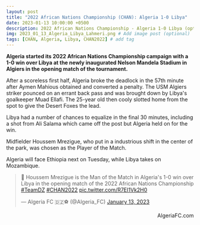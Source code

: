 ```yaml
---
layout: post
title: "2022 African Nations Championship (CHAN): Algeria 1-0 Libya"
date: 2023-01-13 10:00:00 +0500
description: 2022 African Nations Championship - Algeria 1-0 Libya (optional)
img: 2023_01_13_Algeria_Libya_Lahmeri.png # Add image post (optional)
tags: [CHAN, Algeria, Libya, CHAN2022] # add tag
---
```

**Algeria started its 2022 African Nations Championship campaign with a 1-0 win over Libya at the newly inaugurated Nelson Mandela Stadium in Algiers in the opening match of the tournament.**

After a scoreless first half, Algeria broke the deadlock in the 57th minute after Aymen Mahious obtained and converted a penalty. The USM Algiers striker pounced on an errant back pass and was brought down by Libya's goalkeeper Muad Ellafi. The 25-year old then cooly slotted home from the spot to give the Desert Foxes the lead.

Libya had a number of chances to equalize in the final 30 minutes, including a shot from Ali Salama which came off the post but Algeria held on for the win.

Midfielder Houssem Mrezigue, who put in a industrious shift in the center of the park, was chosen as the Player of the Match. 

Algeria will face Ethiopia next on Tuesday, while Libya takes on Mozambique.

<p style="text-align:center"><blockquote class="twitter-tweet"><p lang="en" dir="ltr">🏅 Houssem Mrezigue is the Man of the Match in Algeria&#39;s 1-0 win over Libya in the opening match of the 2022 African Nations Championship <a href="https://twitter.com/hashtag/TeamDZ?src=hash&amp;ref_src=twsrc%5Etfw">#TeamDZ</a> <a href="https://twitter.com/hashtag/CHAN2022?src=hash&amp;ref_src=twsrc%5Etfw">#CHAN2022</a> <a href="https://t.co/R7EI1Vk2H0">pic.twitter.com/R7EI1Vk2H0</a></p>&mdash; Algeria FC 🇩🇿⚽️ (@Algeria_FC) <a href="https://twitter.com/Algeria_FC/status/1614012549770498058?ref_src=twsrc%5Etfw">January 13, 2023</a></blockquote> <script async src="https://platform.twitter.com/widgets.js" charset="utf-8"></script></p>

<p style="text-align:right">AlgeriaFC.com</p>
